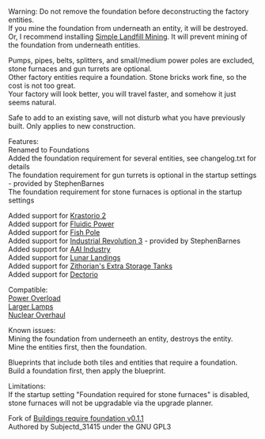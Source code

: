 Warning: Do not remove the foundation before deconstructing the factory entities.  
If you mine the foundation from underneath an entity, it will be destroyed.  
Or, I recommend installing [Simple Landfill Mining](https://mods.factorio.com/mod/simple_landfill_mining). It will prevent mining of the foundation from underneath entities.  

Pumps, pipes, belts, splitters, and small/medium power poles are excluded, stone furnaces and gun turrets are optional.  
Other factory entities require a foundation. Stone bricks work fine, so the cost is not too great.  
Your factory will look better, you will travel faster, and somehow it just seems natural.    

Safe to add to an existing save, will not disturb what you have previously built. Only applies to new construction.  

Features:  
Renamed to Foundations  
Added the foundation requirement for several entities, see changelog.txt for details  
The foundation requirement for gun turrets is optional in the startup settings - provided by StephenBarnes  
The foundation requirement for stone furnaces is optional in the startup settings

Added support for [Krastorio 2](https://mods.factorio.com/mod/Krastorio2)  
Added support for [Fluidic Power](https://mods.factorio.com/mod/FluidicPower)  
Added support for [Fish Pole](https://mods.factorio.com/mod/fish-pole)  
Added support for [Industrial Revolution 3](https://mods.factorio.com/mod/IndustrialRevolution3) - provided by StephenBarnes  
Added support for [AAI Industry](https://mods.factorio.com/mod/aai-industry)  
Added support for [Lunar Landings](https://mods.factorio.com/mod/LunarLandings)  
Added support for [Zithorian's Extra Storage Tanks](https://mods.factorio.com/mod/zithorian-extra-storage-tanks)  
Added support for [Dectorio](https://mods.factorio.com/mod/Dectorio)  

Compatible:  
[Power Overload](https://mods.factorio.com/mod/PowerOverload)  
[Larger Lamps](https://mods.factorio.com/mod/DeadlockLargerLamp)  
[Nuclear Overhaul](https://mods.factorio.com/mod/nuclear-overhaul)  

Known issues:  
Mining the foundation from underneeth an entity, destroys the entity.  
Mine the entities first, then the foundation.  

Blueprints that include both tiles and entities that require a foundation.  
Build a foundation first, then apply the blueprint.  

Limitations:  
If the startup setting "Foundation required for stone furnaces" is disabled, stone furnaces will not be upgradable via the upgrade planner.

Fork of [Buildings require foundation v0.1.1](https://mods.factorio.com/mod/buildings-require-foundation)  
Authored by Subjectd_31415 under the GNU GPL3  
